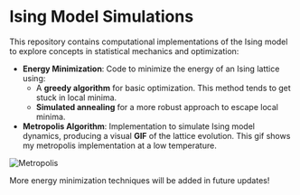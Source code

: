 # Ising Model Simulations

This repository contains computational implementations of the Ising model to explore concepts in statistical mechanics and optimization:

- **Energy Minimization**: Code to minimize the energy of an Ising lattice using:
  - A **greedy algorithm** for basic optimization. This method tends to get stuck in local minima.
  - **Simulated annealing** for a more robust approach to escape local minima.
- **Metropolis Algorithm**: Implementation to simulate Ising model dynamics, producing a visual **GIF** of the lattice evolution. This gif shows my metropolis implementation at a low temperature.

![Metropolis](https://github.com/user-attachments/assets/489dbe8c-2604-4ea6-bfde-bfd2f2bfb469)


More energy minimization techniques will be added in future updates!

